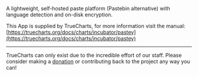 A lightweight, self-hosted paste platform (Pastebin alternative) with language detection and on-disk encryption.

This App is supplied by TrueCharts, for more information visit the manual: [https://truecharts.org/docs/charts/incubator/pastey](https://truecharts.org/docs/charts/incubator/pastey)

---

TrueCharts can only exist due to the incredible effort of our staff.
Please consider making a [donation](https://truecharts.org/docs/about/sponsor) or contributing back to the project any way you can!
